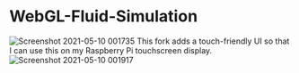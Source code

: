 # WebGL-Fluid-Simulation
![Screenshot 2021-05-10 001735](https://user-images.githubusercontent.com/44104194/117605318-6b7a1000-b125-11eb-8758-45d20f3c98ab.png)
This fork adds a touch-friendly UI so that I can use this on my Raspberry Pi touchscreen display.
![Screenshot 2021-05-10 001917](https://user-images.githubusercontent.com/44104194/117605322-6cab3d00-b125-11eb-86c9-4c679cf4826f.png)

